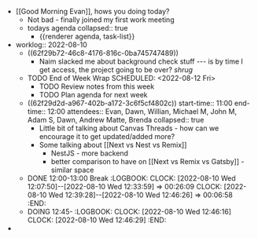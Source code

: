 - [[Good Morning Evan]], hows you doing today?
	- Not bad - finally joined my first work meeting
	- todays agenda
	  collapsed:: true
		- {{renderer agenda, task-list}}
- worklog:: 2022-08-10
	- ((62f29b72-46c8-4176-816c-0ba745747489))
		- Naim slacked me about background check stuff --- is by time I get access, the project going to be over? *shrug*
	- TODO End of Week Wrap
	  SCHEDULED: <2022-08-12 Fri>
		- TODO Review notes from this week
		- TODO Plan agenda for next week
	- ((62f29d2d-a967-402b-a172-3c6f5cf4802c))
	  start-time:: 11:00
	  end-time:: 12:00
	  attendees:: Evan, Dawn, Willian, Michael M, John M, Adam S, Dawn, Andrew Matte, Brenda
	  collapsed:: true
		- Little bit of talking about Canvas Threads - how can we encourage it to get updated/added more?
		- Some talking about [[Next vs Nest vs Remix]]
			- NestJS - more backend
			- better comparison to have on [[Next vs Remix vs Gatsby]] - similar space
	- DONE 12:00-13:00 Break
	  :LOGBOOK:
	  CLOCK: [2022-08-10 Wed 12:07:50]--[2022-08-10 Wed 12:33:59] =>  00:26:09
	  CLOCK: [2022-08-10 Wed 12:39:28]--[2022-08-10 Wed 12:46:26] =>  00:06:58
	  :END:
	- DOING 12:45-
	  :LOGBOOK:
	  CLOCK: [2022-08-10 Wed 12:46:16]
	  CLOCK: [2022-08-10 Wed 12:46:29]
	  :END:
-